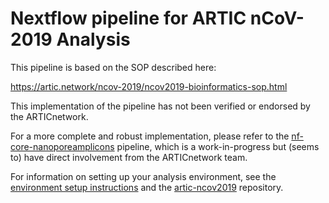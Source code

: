 # Nextflow pipeline for ARTIC nCoV-2019 Analysis

This pipeline is based on the SOP described here:

https://artic.network/ncov-2019/ncov2019-bioinformatics-sop.html

This implementation of the pipeline has not been verified or endorsed by the ARTICnetwork.

For a more complete and robust implementation, please refer to the [nf-core-nanoporeamplicons](https://github.com/will-rowe/nf-core-nanoporeamplicons) pipeline, which is a work-in-progress but (seems to) have direct involvement from the ARTICnetwork team.

For information on setting up your analysis environment, see the [environment setup instructions](https://artic.network/ncov-2019/ncov2019-it-setup.html) and the [artic-ncov2019](https://github.com/artic-network/artic-ncov2019) repository.
